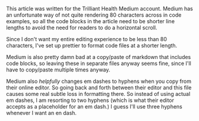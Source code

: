 This article was written for the Trilliant Health Medium account. Medium has an
unfortunate way of not quite rendering 80 characters across in code examples, so
all the code blocks in the article need to be shorter line lengths to avoid the
need for readers to do a horizontal scroll.

Since I don't want my entire editing experience to be less than 80 characters,
I've set up prettier to format code files at a shorter length.

Medium is also pretty damn bad at a copy/paste of markdown that includes code
blocks, so leaving these in separate files anyway seems fine, since I'll have to
copy/paste multiple times anyway.

Medium also _helpfully_ changes em dashes to hyphens when you copy from their
online editor. So going back and forth between their editor and this file causes
some real subtle loss in formatting there. So instead of using actual em dashes,
I am resorting to two hyphens (which is what their editor accepts as a
placeholder for an em dash.) I guess I'll use three hyphens whenever I want an
en dash.
